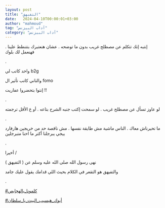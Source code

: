 ```yaml
---
layout: post
title: "التفيهق"
date:   2024-04-10T00:00:01+03:00
author: "mahmoud"
tag: "آداب البيزنس"
category: "آداب البيزنس"
---
```



إنتبه إنك تتكلم عن مصطلح غريب بدون ما توضحه . عشان
هنعتبرك بتتنطط علينا . فهنعمل لك بلوك

.

واحد كاتب لي b2g

والتاني كاتب تأثير ال fomo

إنتوا بتحضروا عفاريت !!

.

لو عاوز تسأل عن مصطلح غريب . لو سمحت إكتب جنبه الشرح
بتاعه . أو ع الأقل ترجمته

.

ما تحيرناش معاك . الناس ماشية مش طايقة نفسها . مش ناقصة
حد من خريجين هارفارد ييجي يبرجلنا أكتر ما احنا متبرجلين

.

أخيرا /

نهى رسول الله صلى الله عليه وسلم عن ( التفيهق )

والتفيهق هو التقعر في الكلام بحيث اللي قدامك يقول عليك
جامد

.

[<u>\#كلمونا\_بالهجايص</u>](https://www.facebook.com/hashtag/%D9%83%D9%84%D9%85%D9%88%D9%86%D8%A7_%D8%A8%D8%A7%D9%84%D9%87%D8%AC%D8%A7%D9%8A%D8%B5?__eep__=6&__cft__%5b0%5d=AZWhejV6m6EfhXaf8vYU1SL6Bonz8o9jVQf2PRu6Z-XQb0O_rfQ6hC4bHD8a7_yvkHeoac3lWx_4mxDkCzsLlDcilGaEr0t5oPY1SY_T1RhbjWe8m-FLgpRbydnK5qGN-YRxxgUL8LuQWgQ2ieSJJ3PLDFjZEyBfikCAIWCBZ2UwWUU2qY2x2fSuYwWHal1NcvU&__tn__=*NK-R)

[<u>\#أبوك\_هيسيب\_البيت\_يا\_سلطان</u>](https://www.facebook.com/hashtag/%D8%A3%D8%A8%D9%88%D9%83_%D9%87%D9%8A%D8%B3%D9%8A%D8%A8_%D8%A7%D9%84%D8%A8%D9%8A%D8%AA_%D9%8A%D8%A7_%D8%B3%D9%84%D8%B7%D8%A7%D9%86?__eep__=6&__cft__%5b0%5d=AZWhejV6m6EfhXaf8vYU1SL6Bonz8o9jVQf2PRu6Z-XQb0O_rfQ6hC4bHD8a7_yvkHeoac3lWx_4mxDkCzsLlDcilGaEr0t5oPY1SY_T1RhbjWe8m-FLgpRbydnK5qGN-YRxxgUL8LuQWgQ2ieSJJ3PLDFjZEyBfikCAIWCBZ2UwWUU2qY2x2fSuYwWHal1NcvU&__tn__=*NK-R)
